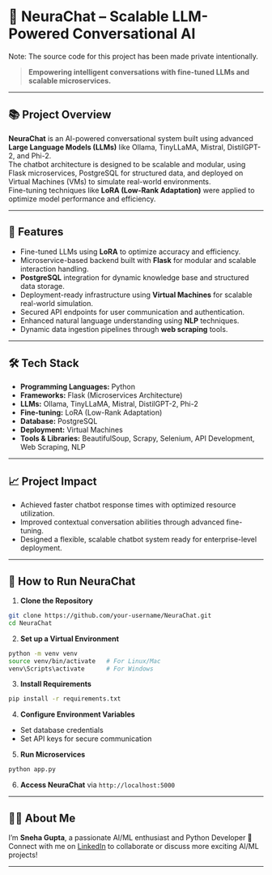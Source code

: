 # 🧠 NeuraChat – Scalable LLM-Powered Conversational AI

Note: The source code for this project has been made private intentionally.

> **Empowering intelligent conversations with fine-tuned LLMs and scalable microservices.**

---

## 📚 Project Overview
**NeuraChat** is an AI-powered conversational system built using advanced **Large Language Models (LLMs)** like Ollama, TinyLLaMA, Mistral, DistilGPT-2, and Phi-2.  
The chatbot architecture is designed to be scalable and modular, using Flask microservices, PostgreSQL for structured data, and deployed on Virtual Machines (VMs) to simulate real-world environments.  
Fine-tuning techniques like **LoRA (Low-Rank Adaptation)** were applied to optimize model performance and efficiency.

---

## 🚀 Features
- Fine-tuned LLMs using **LoRA** to optimize accuracy and efficiency.
- Microservice-based backend built with **Flask** for modular and scalable interaction handling.
- **PostgreSQL** integration for dynamic knowledge base and structured data storage.
- Deployment-ready infrastructure using **Virtual Machines** for scalable real-world simulation.
- Secured API endpoints for user communication and authentication.
- Enhanced natural language understanding using **NLP** techniques.
- Dynamic data ingestion pipelines through **web scraping** tools.

---

## 🛠️ Tech Stack
- **Programming Languages:** Python
- **Frameworks:** Flask (Microservices Architecture)
- **LLMs:** Ollama, TinyLLaMA, Mistral, DistilGPT-2, Phi-2
- **Fine-tuning:** LoRA (Low-Rank Adaptation)
- **Database:** PostgreSQL
- **Deployment:** Virtual Machines
- **Tools & Libraries:** BeautifulSoup, Scrapy, Selenium, API Development, Web Scraping, NLP

---

## 📈 Project Impact
- Achieved faster chatbot response times with optimized resource utilization.
- Improved contextual conversation abilities through advanced fine-tuning.
- Designed a flexible, scalable chatbot system ready for enterprise-level deployment.

---

## 📂 How to Run NeuraChat
1. **Clone the Repository**  
```bash
git clone https://github.com/your-username/NeuraChat.git
cd NeuraChat
```

2. **Set up a Virtual Environment**  
```bash
python -m venv venv
source venv/bin/activate   # For Linux/Mac
venv\Scripts\activate      # For Windows
```

3. **Install Requirements**  
```bash
pip install -r requirements.txt
```

4. **Configure Environment Variables**  
- Set database credentials
- Set API keys for secure communication

5. **Run Microservices**  
```bash
python app.py
```

6. **Access NeuraChat** via `http://localhost:5000`

---

## 🙋‍♀️ About Me
I’m **Sneha Gupta**, a passionate AI/ML enthusiast and Python Developer 🚀  
Connect with me on [LinkedIn](https://www.linkedin.com/in/sneha-gupta-a78839261/) to collaborate or discuss more exciting AI/ML projects!

---
